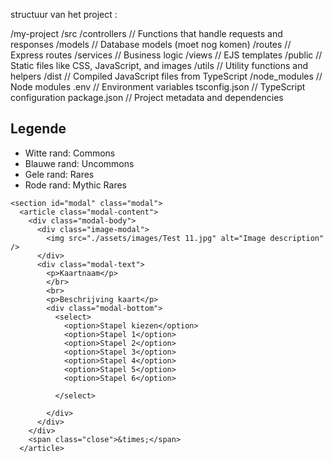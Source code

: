 structuur van het project :


/my-project
  /src
    /controllers    // Functions that handle requests and responses
    /models         // Database models (moet nog komen)
    /routes         // Express routes
    /services       // Business logic
    /views          // EJS templates
    /public         // Static files like CSS, JavaScript, and images
    /utils          // Utility functions and helpers
  /dist             // Compiled JavaScript files from TypeScript
  /node_modules     // Node modules
  .env              // Environment variables
  tsconfig.json     // TypeScript configuration
  package.json      // Project metadata and dependencies


   <section id="legend">
      <h2>Legende</h2>
      <ul>
        <li>Witte rand: Commons</li>
        <li>Blauwe rand: Uncommons</li>
        <li>Gele rand: Rares</li>
        <li>Rode rand: Mythic Rares</li>
      </ul>
    </section>



    <section id="modal" class="modal">
      <article class="modal-content">
        <div class="modal-body">
          <div class="image-modal">
            <img src="./assets/images/Test 11.jpg" alt="Image description" />
          </div>
          <div class="modal-text">
            <p>Kaartnaam</p>
            </br>
            <br>
            <p>Beschrijving kaart</p>
            <div class="modal-bottom">
              <select>
                <option>Stapel kiezen</option>
                <option>Stapel 1</option>
                <option>Stapel 2</option>
                <option>Stapel 3</option>
                <option>Stapel 4</option>
                <option>Stapel 5</option>
                <option>Stapel 6</option>

              </select>

            </div>
          </div>
        </div>
        <span class="close">&times;</span>
      </article>
